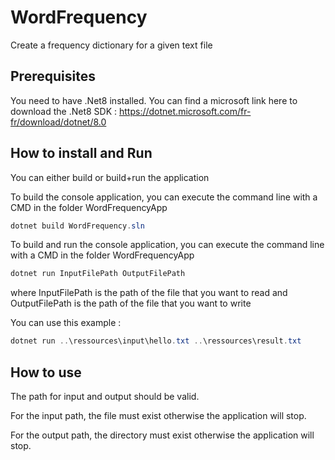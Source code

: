 # WordFrequency
Create a frequency dictionary for a given text file

## Prerequisites
You need to have .Net8 installed. You can find a microsoft link here to download the .Net8 SDK :
https://dotnet.microsoft.com/fr-fr/download/dotnet/8.0

## How to install and Run

You can either build or build+run the application

To build the console application, you can execute the command line with a CMD in the folder WordFrequencyApp
```cs
dotnet build WordFrequency.sln
```

To build and run the console application, you can execute the command line with a CMD in the folder WordFrequencyApp
```cs
dotnet run InputFilePath OutputFilePath
```
where InputFilePath is the path of the file that you want to read and OutputFilePath is the path of the file that you want to write

You can use this example :
```cs
dotnet run ..\ressources\input\hello.txt ..\ressources\result.txt
```

## How to use 

The path for input and output should be valid.

For the input path, the file must exist otherwise the application will stop.

For the output path, the directory must exist otherwise the application will stop.
